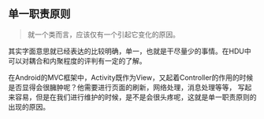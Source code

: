 ## 单一职责原则
> 就一个类而言，应该仅有一个引起它变化的原因。

其实字面意思就已经表达的比较明确，单一，也就是干尽量少的事情。在HDU中可以对耦合和内聚程度的评判有一定的了解。<br>

在Android的MVC框架中，Activity既作为View，又起着Controller的作用的时候是否显得会很臃肿呢？他需要进行页面的刷新，网络处理，消息处理等等，
写起来容易，但是在我们进行维护的时候，是不是会很头疼呢，这就是单一职责原则的出现的原因。

